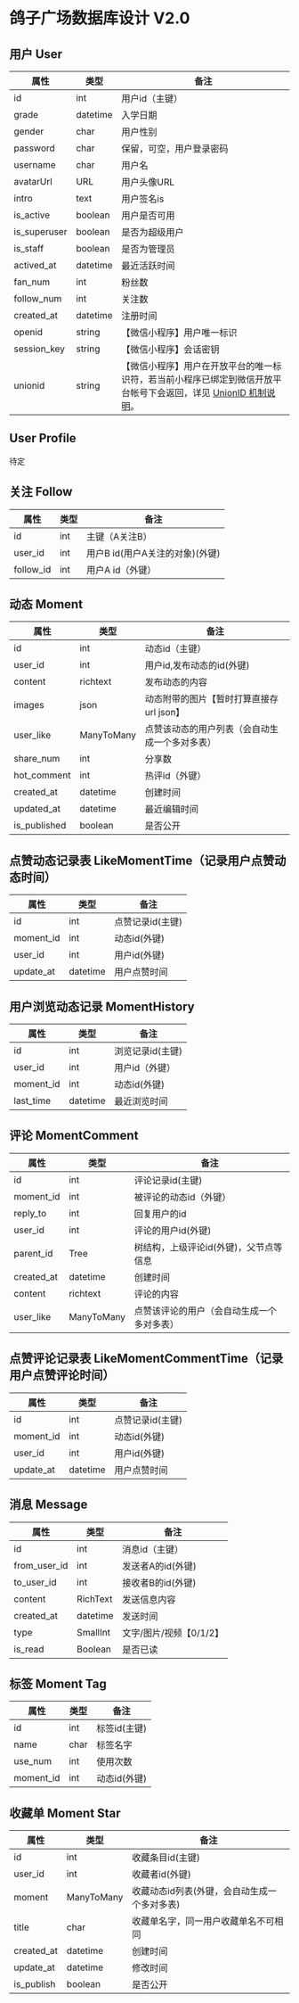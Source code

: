 # 鸽子广场数据库设计 V2.0

## 用户 User

| 属性         | 类型     | 备注                                                         |
| ------------ | -------- | ------------------------------------------------------------ |
| id           | int      | 用户id（主键）                                               |
| grade        | datetime | 入学日期                                                     |
| gender       | char     | 用户性别                                                     |
| password     | char     | 保留，可空，用户登录密码                                     |
| username     | char     | 用户名                                                       |
| avatarUrl    | URL      | 用户头像URL                                                  |
| intro        | text     | 用户签名is                                                   |
| is_active    | boolean  | 用户是否可用                                                 |
| is_superuser | boolean  | 是否为超级用户                                               |
| is_staff     | boolean  | 是否为管理员                                                 |
| actived_at   | datetime | 最近活跃时间                                                 |
| fan_num      | int      | 粉丝数                                                       |
| follow_num   | int      | 关注数                                                       |
| created_at   | datetime | 注册时间                                                     |
| openid       | string   | 【微信小程序】用户唯一标识                                   |
| session_key  | string   | 【微信小程序】会话密钥                                       |
| unionid      | string   | 【微信小程序】用户在开放平台的唯一标识符，若当前小程序已绑定到微信开放平台帐号下会返回，详见 [UnionID 机制说明](https://developers.weixin.qq.com/miniprogram/dev/framework/open-ability/union-id.html)。 |

## User Profile

待定

## 关注 Follow

| 属性      | 类型 | 备注                            |
| --------- | ---- | ------------------------------- |
| id        | int  | 主键（A关注B）                  |
| user_id   | int  | 用户B id(用户A关注的对象)(外键) |
| follow_id | int  | 用户A id（外键）                |

## 动态 Moment

| 属性         | 类型       | 备注                                           |
| ------------ | ---------- | ---------------------------------------------- |
| id           | int        | 动态id（主键）                                 |
| user_id      | int        | 用户id,发布动态的id(外键)                      |
| content      | richtext   | 发布动态的内容                                 |
| images       | json       | 动态附带的图片【暂时打算直接存url json】       |
| user_like    | ManyToMany | 点赞该动态的用户列表（会自动生成一个多对多表） |
| share_num    | int        | 分享数                                         |
| hot_comment  | int        | 热评id（外键）                                 |
| created_at   | datetime   | 创建时间                                       |
| updated_at   | datetime   | 最近编辑时间                                   |
| is_published | boolean    | 是否公开                                       |



## 点赞动态记录表 LikeMomentTime（记录用户点赞动态时间）

| 属性      | 类型     | 备注             |
| --------- | -------- | ---------------- |
| id        | int      | 点赞记录id(主键) |
| moment_id | int      | 动态id(外键)     |
| user_id   | int      | 用户id(外键)     |
| update_at | datetime | 用户点赞时间     |



## 用户浏览动态记录 MomentHistory

| 属性      | 类型     | 备注             |
| --------- | -------- | ---------------- |
| id        | int      | 浏览记录id(主键) |
| user_id   | int      | 用户id（外键）   |
| moment_id | int      | 动态id(外键)     |
| last_time | datetime | 最近浏览时间     |





## 评论 MomentComment

| 属性       | 类型       | 备注                                       |
| ---------- | ---------- | ------------------------------------------ |
| id         | int        | 评论记录id(主键)                           |
| moment_id  | int        | 被评论的动态id（外键）                     |
| reply_to   | int        | 回复用户的id                               |
| user_id    | int        | 评论的用户id(外键)                         |
| parent_id  | Tree       | 树结构，上级评论id(外键)，父节点等信息     |
| created_at | datetime   | 创建时间                                   |
| content    | richtext   | 评论的内容                                 |
| user_like  | ManyToMany | 点赞该评论的用户（会自动生成一个多对多表） |



## 点赞评论记录表 LikeMomentCommentTime（记录用户点赞评论时间）

| 属性      | 类型     | 备注             |
| --------- | -------- | ---------------- |
| id        | int      | 点赞记录id(主键) |
| moment_id | int      | 动态id(外键)     |
| user_id   | int      | 用户id(外键)     |
| update_at | datetime | 用户点赞时间     |





## 消息 Message

| 属性         | 类型     | 备注                    |
| ------------ | -------- | ----------------------- |
| id           | int      | 消息id（主键）          |
| from_user_id | int      | 发送者A的id(外键)       |
| to_user_id   | int      | 接收者B的id(外键)       |
| content      | RichText | 发送信息内容            |
| created_at   | datetime | 发送时间                |
| type         | SmallInt | 文字/图片/视频【0/1/2】 |
| is_read      | Boolean  | 是否已读                |

## 标签 Moment Tag

| 属性      | 类型 | 备注         |
| --------- | ---- | ------------ |
| id        | int  | 标签id(主键) |
| name      | char | 标签名字     |
| use_num   | int  | 使用次数     |
| moment_id | int  | 动态id(外键) |

## 收藏单 Moment Star

| 属性       | 类型       | 备注                                         |
| ---------- | ---------- | -------------------------------------------- |
| id         | int        | 收藏条目id(主键)                             |
| user_id    | int        | 收藏者id(外键)                               |
| moment     | ManyToMany | 收藏动态id列表(外键，会自动生成一个多对多表) |
| title      | char       | 收藏单名字，同一用户收藏单名不可相同         |
| created_at | datetime   | 创建时间                                     |
| update_at  | datetime   | 修改时间                                     |
| is_publish | boolean    | 是否公开                                     |



